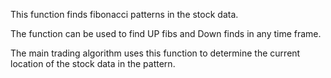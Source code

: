 This function finds fibonacci patterns in the stock data.

The function can be used to find UP fibs and Down finds in any time frame.

The main trading algorithm uses this function to determine the current location of the stock data in the pattern.
